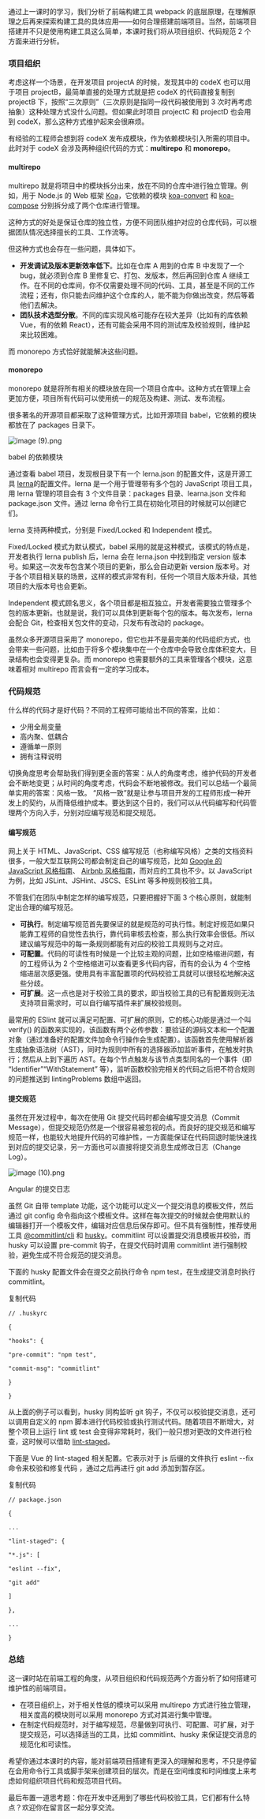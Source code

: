通过上一课时的学习，我们分析了前端构建工具 webpack 的底层原理，在理解原理之后再来探索构建工具的具体应用——如何合理搭建前端项目。当然，前端项目搭建并不只是使用构建工具这么简单，本课时我们将从项目组织、代码规范 2 个方面来进行分析。

### 项目组织

考虑这样一个场景，在开发项目 projectA 的时候，发现其中的 codeX 也可以用于项目 projectB，最简单直接的处理方式就是把 codeX 的代码直接复制到 projectB 下，按照“三次原则”（三次原则是指同一段代码被使用到 3 次时再考虑抽象）这种处理方式没什么问题。但如果此时项目 projectC 和 projectD 也会用到 codeX，那么这种方式维护起来会很麻烦。

有经验的工程师会想到将 codeX 发布成模块，作为依赖模块引入所需的项目中。此时对于 codeX 会涉及两种组织代码的方式：**multirepo** 和 **monorepo**。

#### multirepo

multirepo 就是将项目中的模块拆分出来，放在不同的仓库中进行独立管理。例如，用于 Node.js 的 Web 框架 [Koa](https://github.com/koajs/koa)，它依赖的模块 [koa-convert](https://github.com/koajs/convert) 和 [koa-compose](https://github.com/koajs/compose) 分别拆分成了两个仓库进行管理。

这种方式的好处是保证仓库的独立性，方便不同团队维护对应的仓库代码，可以根据团队情况选择擅长的工具、工作流等。

但这种方式也会存在一些问题，具体如下。

- **开发调试及版本更新效率低下**。比如在仓库 A 用到的仓库 B 中发现了一个 bug，就必须到仓库 B 里修复它、打包、发版本，然后再回到仓库 A 继续工作。在不同的仓库间，你不仅需要处理不同的代码、工具，甚至是不同的工作流程；还有，你只能去问维护这个仓库的人，能不能为你做出改变，然后等着他们去解决。
- **团队技术选型分散**。不同的库实现风格可能存在较大差异（比如有的库依赖 Vue，有的依赖 React），还有可能会采用不同的测试库及校验规则，维护起来比较困难。

而 monorepo 方式恰好就能解决这些问题。

#### monorepo

monorepo 就是将所有相关的模块放在同一个项目仓库中。这种方式在管理上会更加方便，项目所有代码可以使用统一的规范及构建、测试、发布流程。

很多著名的开源项目都采取了这种管理方式，比如开源项目 babel，它依赖的模块都放在了 packages 目录下。

![image (9).png](https://s0.lgstatic.com/i/image/M00/40/59/CgqCHl8yWpuAcwJgAAAqnGP7ZbA995.png)

babel 的依赖模块

通过查看 babel 项目，发现根目录下有一个 lerna.json 的配置文件，这是开源工具 [lerna](https://github.com/lerna/lerna)的配置文件。lerna 是一个用于管理带有多个包的 JavaScript 项目工具，用 lerna 管理的项目会有 3 个文件目录：packages 目录、learna.json 文件和 package.json 文件。通过 lerna 命令行工具在初始化项目的时候就可以创建它们。

lerna 支持两种模式，分别是 Fixed/Locked 和 Independent 模式。

Fixed/Locked 模式为默认模式，babel 采用的就是这种模式，该模式的特点是，开发者执行 lerna publish 后，lerna 会在 lerna.json 中找到指定 version 版本号。如果这一次发布包含某个项目的更新，那么会自动更新 version 版本号。对于各个项目相关联的场景，这样的模式非常有利，任何一个项目大版本升级，其他项目的大版本号也会更新。

Independent 模式顾名思义，各个项目都是相互独立。开发者需要独立管理多个包的版本更新。也就是说，我们可以具体到更新每个包的版本。每次发布，lerna 会配合 Git，检查相关包文件的变动，只发布有改动的 package。

虽然众多开源项目采用了 monorepo，但它也并不是最完美的代码组织方式，也会带来一些问题，比如由于将多个模块集中在一个仓库中会导致仓库体积变大，目录结构也会变得更复杂。而 monorepo 也需要额外的工具来管理各个模块，这意味着相对 multirepo 而言会有一定的学习成本。

### 代码规范

什么样的代码才是好代码？不同的工程师可能给出不同的答案，比如：

- 少用全局变量
- 高内聚、低耦合
- 遵循单一原则
- 拥有注释说明

切换角度思考会帮助我们得到更全面的答案：从人的角度考虑，维护代码的开发者会不断地变更；从时间的角度考虑，代码会不断地被修改。我们可以总结一个最简单实用的答案：风格一致。 “风格一致”就是让参与项目开发的工程师形成一种开发上的契约，从而降低维护成本。要达到这个目的，我们可以从代码编写和代码管理两个方向入手，分别对应编写规范和提交规范。

#### 编写规范

网上关于 HTML、JavaScript、CSS 编写规范（也称编写风格）之类的文档资料很多，一般大型互联网公司都会制定自己的编写规范，比如 [Google 的 JavaScript 风格指南](https://google.github.io/styleguide/jsguide.html)、 [Airbnb 风格指南](https://github.com/airbnb/javascript)，而对应的工具也不少。以 JavaScript 为例，比如 JSLint、JSHint、JSCS、ESLint 等多种规则校验工具。

不管我们在团队中制定怎样的编写规范，只要把握好下面 3 个核心原则，就能制定出合理的编写规范。

- **可执行**。制定编写规范首先要保证的就是规范的可执行性。制定好规范如果只能靠工程师的自觉性去执行，靠代码审核去检查，那么执行效率会很低。所以建议编写规范中的每一条规则都能有对应的校验工具规则与之对应。
- **可配置**。代码的可读性有时候是一个比较主观的问题，比如空格缩进问题，有的工程师认为 2 个空格缩进可以查看更多代码内容，而有的会认为 4 个空格缩进层次感更强。使用具有丰富配置项的代码校验工具就可以很轻松地解决这些分歧。
- **可扩展**。这一点也是对于校验工具的要求，即当校验工具的已有配置规则无法支持项目需求时，可以自行编写插件来扩展校验规则。

最常用的 ESlint 就可以满足可配置、可扩展的原则，它的核心功能是通过一个叫 verify() 的函数来实现的，该函数有两个必传参数：要验证的源码文本和一个配置对象（通过准备好的配置文件加命令行操作会生成配置）。该函数首先使用解析器生成抽象语法树（AST），同时为规则中所有的选择器添加监听事件，在触发时执行；然后从上到下遍历 AST。在每个节点触发与该节点类型同名的一个事件（即 “Identifier”“WithStatement” 等），监听函数校验完相关的代码之后把不符合规则的问题推送到 lintingProblems 数组中返回。

#### 提交规范

虽然在开发过程中，每次在使用 Git 提交代码时都会编写提交消息（Commit Message），但提交规范仍然是一个很容易被忽视的点。而良好的提交规范和编写规范一样，也能较大地提升代码的可维护性，一方面能保证在代码回退时能快速找到对应的提交记录，另一方面也可以直接将提交消息生成修改日志（Change Log）。

![image (10).png](https://s0.lgstatic.com/i/image/M00/40/59/CgqCHl8yWsqAN-CGAAHUx-NKShw605.png)

Angular 的提交日志

虽然 Git 自带 template 功能，这个功能可以定义一个提交消息的模板文件，然后通过 git config 命令指向这个模板文件。这样在每次提交的时候就会使用默认的编辑器打开一个模板文件，编辑对应信息后保存即可。但不具有强制性，推荐使用工具 [@commitlint/cli](https://commitlint.js.org/#/) 和 [husky](https://www.npmjs.com/package/husky)。commitlint 可以设置提交消息模板并校验，而 husky 可以设置 pre-commit 钩子，在提交代码时调用 commitlint 进行强制校验，避免生成不符合规范的提交消息。

下面的 husky 配置文件会在提交之前执行命令 npm test，在生成提交消息时执行 commitlint。

复制代码

```
// .huskyrc 

{ 

"hooks": { 

"pre-commit": "npm test", 

"commit-msg": "commitlint" 

} 

} 
```

从上面的例子可以看到，husky 同构监听 git 钩子，不仅可以校验提交消息，还可以调用自定义的 npm 脚本进行代码校验或执行测试代码。随着项目不断增大，对整个项目上运行 lint 或 test 会变得非常耗时，我们一般只想对更改的文件进行检查，这时候可以借助 [lint-staged](https://www.npmjs.com/package/lint-staged)。

下面是 Vue 的 lint-staged 相关配置。它表示对于 js 后缀的文件执行 eslint --fix 命令来校验和修复代码 ，通过之后再进行 git add 添加到暂存区。

复制代码

```
// package.json 

{ 

... 

"lint-staged": { 

"*.js": [ 

"eslint --fix", 

"git add" 

] 

}, 

... 

} 
```

### 总结

这一课时站在前端工程的角度，从项目组织和代码规范两个方面分析了如何搭建可维护性的前端项目。

- 在项目组织上，对于相关性低的模块可以采用 multirepo 方式进行独立管理，相关度高的模块则可以采用 monorepo 方式对其进行集中管理。
- 在制定代码规范时，对于编写规范，尽量做到可执行、可配置、可扩展，对于提交规范，可以选择适当的工具，比如 commitlint、husky 来保证提交消息的规范化和可读性。

希望你通过本课时的内容，能对前端项目搭建有更深入的理解和思考，不只是停留在会用命令行工具或脚手架来创建项目的层次。而是在空间维度和时间维度上来考虑如何组织项目代码和规范项目代码。

最后布置一道思考题：你在开发中还用到了哪些代码校验工具，它们都有什么特点？欢迎你在留言区一起分享交流。